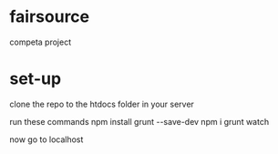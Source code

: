# fairsource
competa project

# set-up
clone the repo to the htdocs folder in your server

run these commands
npm install grunt --save-dev
npm i
grunt watch

now go to localhost
